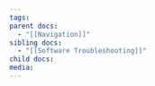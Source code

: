 ```yaml
---
tags: 
parent docs:
  - "[[Navigation]]"
sibling docs:
  - "[[Software Troubleshooting]]"
child docs: 
media:
---
```

